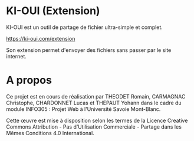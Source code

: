 # KI-OUI (Extension)

KI-OUI est un outil de partage de fichier ultra-simple et complet.

https://ki-oui.com/extension

Son extension permet d'envoyer des fichiers sans passer par le site internet.

# A propos

Ce projet est en cours de réalisation par THEODET Romain, CARMAGNAC Christophe, CHARDONNET Lucas et THEPAUT Yohann dans le cadre du module INFO305 : Projet Web à l'Université Savoie Mont-Blanc.

Cette œuvre est mise à disposition selon les termes de la Licence Creative Commons Attribution - Pas d’Utilisation Commerciale - Partage dans les Mêmes Conditions 4.0 International.
